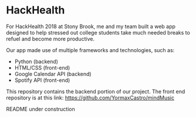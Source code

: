 # HackHealth
For HackHealth 2018 at Stony Brook, me and my team built a web app designed to help stressed out college students take much needed breaks to refuel and become more productive.

Our app made use of multiple frameworks and technologies, such as:
- Python (backend)
- HTML/CSS (front-end)
- Google Calendar API (backend)
- Spotify API (front-end)

This repository contains the backend portion of our project.  The front end repository is at this link: https://github.com/YormaxCastro/mindMusic

README under construction
